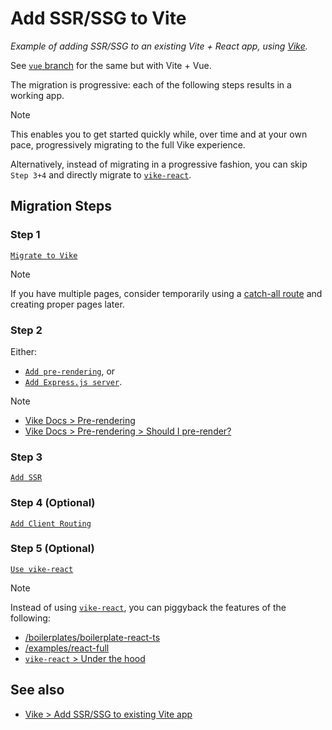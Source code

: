 # Add SSR/SSG to Vite

*Example of adding SSR/SSG to an existing Vite + React app, using [Vike](https://vike.dev).*

See [`vue` branch](https://github.com/brillout/vite-to-vike/tree/vue) for the same but with Vite + Vue.

The migration is progressive: each of the following steps results in a working app.
> [!NOTE]  
> This enables you to get started quickly while, over time and at your own pace, progressively migrating to the full Vike experience.

Alternatively, instead of migrating in a progressive fashion, you can skip `Step 3+4` and directly migrate to [`vike-react`](https://vike.dev/vike-react).


## Migration Steps

### Step 1

[`Migrate to Vike`](https://github.com/brillout/vite-to-vike/commit/358bc1019f16d358563999f1f428f9b5a2bac551)

> [!NOTE]  
> If you have multiple pages, consider temporarily using a [catch-all route](https://vike.dev/route-string#catch-all) and creating proper pages later.

### Step 2

Either:
- [`Add pre-rendering`](https://github.com/brillout/vite-to-vike/commit/e29fff76b22eb22a15c0b105284927a5d0640f47), or
- [`Add Express.js server`](https://github.com/brillout/vite-to-vike/commit/97842c99b4b2b0816d85589f2297aec52560bae8).

> [!NOTE]  
> - [Vike Docs > Pre-rendering](https://vike.dev/pre-rendering)
> - [Vike Docs > Pre-rendering > Should I pre-render?](https://vike.dev/pre-rendering#should-i-pre-render)

### Step 3

[`Add SSR`](https://github.com/brillout/vite-to-vike/commit/69d584164c58d3c5707692ed46b8973c205a474c)

### Step 4 (Optional)

[`Add Client Routing`](https://github.com/brillout/vite-to-vike/commit/9cdcdd26d109de55866853d9e6313d71f3e63efc)

### Step 5 (Optional)

[`Use vike-react`](https://github.com/brillout/vite-to-vike/commit/bcbb9b69dc3d3008a19d4578c5ea7a7e4b7b1cca)

> [!NOTE]  
> Instead of using [`vike-react`](https://vike.dev/vike-react), you can piggyback the features of the following:
> - [/boilerplates/boilerplate-react-ts](https://github.com/vikejs/vike/tree/main/boilerplates/boilerplate-react-ts)
> - [/examples/react-full](https://github.com/vikejs/vike/tree/main/examples/react-full)
> - [`vike-react` > Under the hood](https://vike.dev/vike-react#under-the-hood)


## See also

- [Vike > Add SSR/SSG to existing Vite app](https://vike.dev/add)
